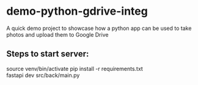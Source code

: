 # demo-python-gdrive-integ
A quick demo project to showcase how a python app can be used to take photos and upload them to Google Drive

## Steps to start server:
source venv/bin/activate
pip install -r requirements.txt  
fastapi dev src/back/main.py